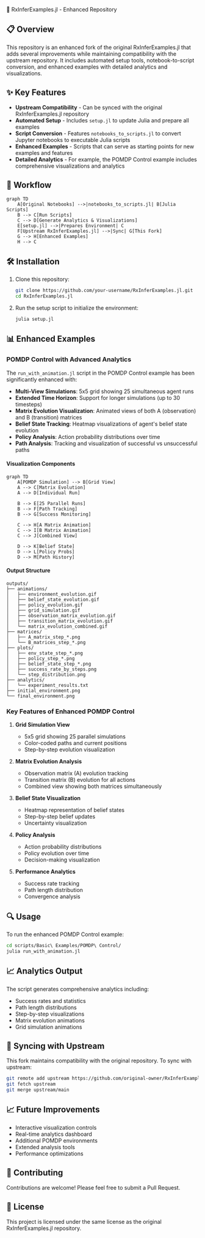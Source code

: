  🚀 RxInferExamples.jl - Enhanced Repository 

## 📋 Overview

This repository is an enhanced fork of the original RxInferExamples.jl that adds several improvements while maintaining compatibility with the upstream repository. It includes automated setup tools, notebook-to-script conversion, and enhanced examples with detailed analytics and visualizations.

## ✨ Key Features

- **Upstream Compatibility** - Can be synced with the original RxInferExamples.jl repository
- **Automated Setup** - Includes `setup.jl` to update Julia and prepare all examples
- **Script Conversion** - Features `notebooks_to_scripts.jl` to convert Jupyter notebooks to executable Julia scripts
- **Enhanced Examples** - Scripts that can serve as starting points for new examples and features
- **Detailed Analytics** - For example, the POMDP Control example includes comprehensive visualizations and analytics

## 🔄 Workflow

```mermaid
graph TD
    A[Original Notebooks] -->|notebooks_to_scripts.jl| B[Julia Scripts]
    B --> C[Run Scripts]
    C --> D[Generate Analytics & Visualizations]
    E[setup.jl] -->|Prepares Environment| C
    F[Upstream RxInferExamples.jl] -->|Sync| G[This Fork]
    G --> H[Enhanced Examples]
    H --> C
```

## 🛠️ Installation

1. Clone this repository:
   ```bash
   git clone https://github.com/your-username/RxInferExamples.jl.git
   cd RxInferExamples.jl
   ```

2. Run the setup script to initialize the environment:
   ```bash
   julia setup.jl
   ```

## 📊 Enhanced Examples

### POMDP Control with Advanced Analytics

The `run_with_animation.jl` script in the POMDP Control example has been significantly enhanced with:

- **Multi-View Simulations**: 5x5 grid showing 25 simultaneous agent runs
- **Extended Time Horizon**: Support for longer simulations (up to 30 timesteps)
- **Matrix Evolution Visualization**: Animated views of both A (observation) and B (transition) matrices
- **Belief State Tracking**: Heatmap visualizations of agent's belief state evolution
- **Policy Analysis**: Action probability distributions over time
- **Path Analysis**: Tracking and visualization of successful vs unsuccessful paths

#### Visualization Components

```mermaid
graph TD
    A[POMDP Simulation] --> B[Grid View]
    A --> C[Matrix Evolution]
    A --> D[Individual Run]
    
    B --> E[25 Parallel Runs]
    B --> F[Path Tracking]
    B --> G[Success Monitoring]
    
    C --> H[A Matrix Animation]
    C --> I[B Matrix Animation]
    C --> J[Combined View]
    
    D --> K[Belief State]
    D --> L[Policy Probs]
    D --> M[Path History]
```

#### Output Structure

```
outputs/
├── animations/
│   ├── environment_evolution.gif
│   ├── belief_state_evolution.gif
│   ├── policy_evolution.gif
│   ├── grid_simulation.gif
│   ├── observation_matrix_evolution.gif
│   ├── transition_matrix_evolution.gif
│   └── matrix_evolution_combined.gif
├── matrices/
│   ├── A_matrix_step_*.png
│   └── B_matrices_step_*.png
├── plots/
│   ├── env_state_step_*.png
│   ├── policy_step_*.png
│   ├── belief_state_step_*.png
│   ├── success_rate_by_steps.png
│   └── step_distribution.png
├── analytics/
│   └── experiment_results.txt
├── initial_environment.png
└── final_environment.png
```

### Key Features of Enhanced POMDP Control

1. **Grid Simulation View**
   - 5x5 grid showing 25 parallel simulations
   - Color-coded paths and current positions
   - Step-by-step evolution visualization

2. **Matrix Evolution Analysis**
   - Observation matrix (A) evolution tracking
   - Transition matrix (B) evolution for all actions
   - Combined view showing both matrices simultaneously

3. **Belief State Visualization**
   - Heatmap representation of belief states
   - Step-by-step belief updates
   - Uncertainty visualization

4. **Policy Analysis**
   - Action probability distributions
   - Policy evolution over time
   - Decision-making visualization

5. **Performance Analytics**
   - Success rate tracking
   - Path length distribution
   - Convergence analysis

## 🔍 Usage

To run the enhanced POMDP Control example:

```bash
cd scripts/Basic\ Examples/POMDP\ Control/
julia run_with_animation.jl
```

## 📈 Analytics Output

The script generates comprehensive analytics including:
- Success rates and statistics
- Path length distributions
- Step-by-step visualizations
- Matrix evolution animations
- Grid simulation animations

## 🔄 Syncing with Upstream

This fork maintains compatibility with the original repository. To sync with upstream:

```bash
git remote add upstream https://github.com/original-owner/RxInferExamples.jl.git
git fetch upstream
git merge upstream/main
```

## 📈 Future Improvements

- Interactive visualization controls
- Real-time analytics dashboard
- Additional POMDP environments
- Extended analysis tools
- Performance optimizations

## 👥 Contributing

Contributions are welcome! Please feel free to submit a Pull Request.

## 📄 License

This project is licensed under the same license as the original RxInferExamples.jl repository.
